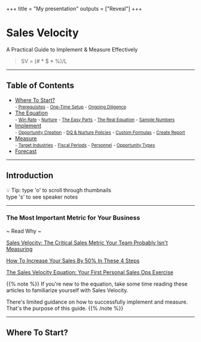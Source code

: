 +++
title = "My presentation"
outputs = ["Reveal"]
+++

# Sales Velocity
A Practical Guide to Implement & Measure Effectively

>SV = (# * $ * %)/L

___

## Table of Contents

- [Where To Start?](#/4)<br>
 <small>- [Prerequisites](#/5)</small>
 <small>- [One-Time Setup](#/6)</small>
 <small>- [Ongoing Diligence](#/7)</small>
- [The Equation](#/8)<br>
 <small>- [Win Rate](#/10)</small>
 <small>- [Nurture](#/13)</small>
 <small>- [The Easy Parts](#/16)</small>
 <small>- [The Real Equation](#/17)</small>
 <small>- [Sample Numbers](#/18)</small>
- [Implement](#/19)<br>
 <small>- [Opportunity Creation](#/20)</small>
 <small>- [DQ & Nurture Policies](#/21)</small>
 <small>- [Custom Formulas](#/22)</small>
 <small>- [Create Report](#/23)</small>
- [Measure](#/24)<br>
 <small>- [Target Industries](#/25/1)</small>
 <small>- [Fiscal Periods](#/25/2)</small>
 <small>- [Personnel](#/25/3)</small>
 <small>- [Opportunity Types](#/25/4)</small>
- [Forecast](#/26)<br>

---

## Introduction

💡 Tip: type 'o' to scroll through thumbnails<br>
type 's' to see speaker notes

___

### The Most Important Metric for Your Business
~ Read Why ~

[Sales Velocity: The Critical Sales Metric Your Team Probably Isn't Measuring](https://blog.marketo.com/2017/11/sales-velocity-critical-sales-metric-team-probably-isnt-measuring.html)

[How To Increase Your Sales By 50% In These 4 Steps](https://www.teamgate.com/blog/sales-velocity-steps/)

[The Sales Velocity Equation: Your First Personal Sales Ops Exercise](https://www.saleshacker.com/sales-velocity-equation/)

{{% note %}}
If you're new to the equation, take some time reading these articles to familiarize yourself with Sales Velocity.

There's limited guidance on how to successfully implement and measure. That's the purpose of this guide.
{{% /note %}}

---

## Where To Start?
